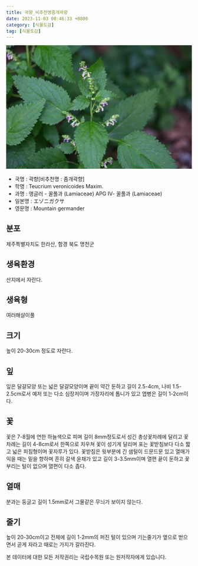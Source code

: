 ```yaml
---
title: 곽향_비추천명좀개곽향
date: 2023-11-03 00:46:33 +0800
category: [식물도감]
tag: [식물도감]
---
```




![곽향[비추천명 : 좀개곽향]](/assets/img/fileUpload/plants/basic/Labiatae/Teucrium/28908/4_th2.JPG)
- 국명 : 곽향[비추천명 : 좀개곽향]
- 학명 : Teucrium veronicoides Maxim.
- 과명 : 앵글러 - 꿀풀과 (Lamiaceae) APG Ⅳ- 꿀풀과 (Lamiaceae)
- 일본명 : エゾニガクサ
- 영문명 : Mountain germander


## 분포
제주특별자치도 한라산, 함경 북도 명천군
## 생육환경
산지에서 자란다.
## 생육형
여러해살이풀
## 크기
높이 20-30cm 정도로 자란다.
## 잎
잎은 달걀모양 또는 넓은 달걀모양이며 끝이 약간 둔하고 길이 2.5-4cm, 나비 1.5-2.5cm로서 예저 또는 다소 심장저이며 가장자리에 톱니가 있고 엽병은 길이 1-2cm이다.
## 꽃
꽃은 7-8월에 연한 하늘색으로 피며 길이 8mm정도로서 성긴 총상꽃차례에 달리고 꽃차례는 길이 4-8cm로서 한쪽으로 치우쳐 꽃이 성기게 달리며 포는 꽃받침보다 다소 짧고 넓은 피침형이며 꽃자루가 있다. 꽃받침은 윗부분에 긴 샘털이 드문드문 있고 열매가 익을 때는 밑을 향하며 흔히 갈색 윤채가 있고 길이 3-3.5mm이며 열편 끝이 둔하고 꽃부리는 털이 없으며 열편이 다소 좁다.
## 열매
분과는 둥글고 길이 1.5mm로서 그물같은 무늬가 보이지 않는다.
## 줄기
높이 20-30cm이고 전체에 길이 1-2mm의 퍼진 털이 있으며 기는줄기가 옆으로 벋으면서 곧게 자라고 때로는 가지가 갈라진다.






본 데이터에 대한 모든 저작권리는 국립수목원 또는 원저작자에게 있습니다.
